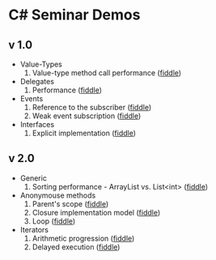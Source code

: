 C# Seminar Demos
================

## v 1.0 ##
* Value-Types
  1. Value-type method call performance ([fiddle](http://dotnetfiddle.net/bk0Zq2))
* Delegates
  1. Performance ([fiddle](http://dotnetfiddle.net/FlOcgw))
* Events
  1. Reference to the subscriber ([fiddle](http://dotnetfiddle.net/geOyPh))
  2. Weak event subscription ([fiddle](http://dotnetfiddle.net/hIBscu))
* Interfaces
  1. Explicit implementation ([fiddle](http://dotnetfiddle.net/DViv91))

## v 2.0 ##
* Generic
  1. Sorting performance - ArrayList vs. List&lt;int&gt; ([fiddle](http://dotnetfiddle.net/DhyJvj))
* Anonymouse methods
  1. Parent's scope ([fiddle](http://dotnetfiddle.net/tKpcI1))
  2. Closure implementation model ([fiddle](http://dotnetfiddle.net/6vMeO0))
  3. Loop ([fiddle](http://dotnetfiddle.net/cHrlBj))
* Iterators
  1. Arithmetic progression ([fiddle](http://dotnetfiddle.net/FbUOAo))
  2. Delayed execution ([fiddle](http://dotnetfiddle.net/Tr5TwA))
